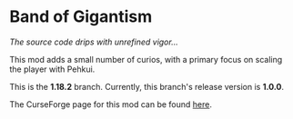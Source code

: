 # Band of Gigantism
*The source code drips with unrefined vigor...*

This mod adds a small number of curios, with a primary focus on scaling the player with Pehkui.

This is the **1.18.2** branch. Currently, this branch's release version is **1.0.0**.

The CurseForge page for this mod can be found [here](https://www.curseforge.com/minecraft/mc-mods/band-of-gigantism).
